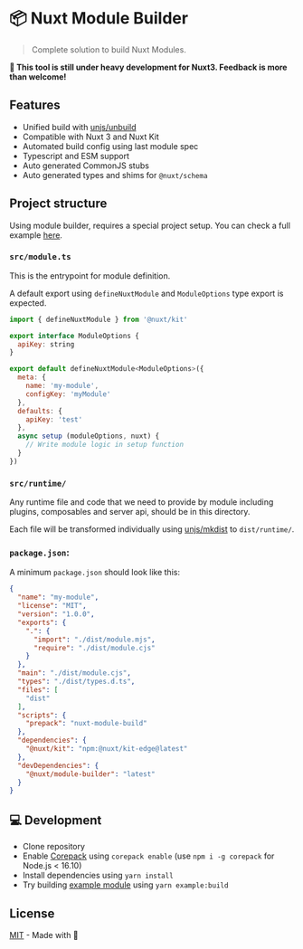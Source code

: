 # 📦 Nuxt Module Builder

> Complete solution to build Nuxt Modules.

**🧪 This tool is still under heavy development for Nuxt3. Feedback is more than welcome!**

## Features

- Unified build with [unjs/unbuild](https://github.com/unjs/unbuild)
- Compatible with Nuxt 3 and Nuxt Kit
- Automated build config using last module spec
- Typescript and ESM support
- Auto generated CommonJS stubs
- Auto generated types and shims for `@nuxt/schema`


## Project structure

Using module builder, requires a special project setup. You can check a full example [here](./example).

### `src/module.ts`

This is the entrypoint for module definition.

A default export using `defineNuxtModule` and `ModuleOptions` type export is expected.

```js [src/module.ts]
import { defineNuxtModule } from '@nuxt/kit'

export interface ModuleOptions {
  apiKey: string
}

export default defineNuxtModule<ModuleOptions>({
  meta: {
    name: 'my-module',
    configKey: 'myModule'
  },
  defaults: {
    apiKey: 'test'
  },
  async setup (moduleOptions, nuxt) {
    // Write module logic in setup function
  }
})
```

### `src/runtime/`

Any runtime file and code that we need to provide by module including plugins, composables and server api, should be in this directory.

Each file will be transformed individually using [unjs/mkdist](https://github.com/unjs/mkdist) to `dist/runtime/`.

<!-- TODO: Docs about how to address runtime from within setup -->

### `package.json`:

A minimum `package.json` should look like this:

```json [package.json]
{
  "name": "my-module",
  "license": "MIT",
  "version": "1.0.0",
  "exports": {
    ".": {
      "import": "./dist/module.mjs",
      "require": "./dist/module.cjs"
    }
  },
  "main": "./dist/module.cjs",
  "types": "./dist/types.d.ts",
  "files": [
    "dist"
  ],
  "scripts": {
    "prepack": "nuxt-module-build"
  },
  "dependencies": {
    "@nuxt/kit": "npm:@nuxt/kit-edge@latest"
  },
  "devDependencies": {
    "@nuxt/module-builder": "latest"
  }
}
```


## 💻 Development

- Clone repository
- Enable [Corepack](https://github.com/nodejs/corepack) using `corepack enable` (use `npm i -g corepack` for Node.js < 16.10)
- Install dependencies using `yarn install`
- Try building [example module](./example) using `yarn example:build`

## License

[MIT](./LICENSE) - Made with 💚
